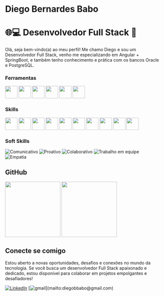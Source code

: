 # Diego Bernardes Babo

# 🌐💻 Desenvolvedor Full Stack 🚀

Olá, seja bem-vindo(a) ao meu perfil! Me chamo Diego e sou um Desenvolvedor Full Stack, venho me especializando em Angular + SpringBoot, e também tenho conhecimento e prática com os bancos Oracle e PostgreSQL.

###  Ferramentas 
<div>
  <img src="https://cdn.jsdelivr.net/gh/devicons/devicon/icons/windows8/windows8-original.svg" width="40" height="40"/> 
  <img src="https://cdn.jsdelivr.net/gh/devicons/devicon/icons/git/git-plain.svg" width="40" height="40"/> 
  <img src="https://cdn.jsdelivr.net/gh/devicons/devicon/icons/vscode/vscode-original.svg" width="40" height="40"/> 
  <img src="https://www.svgrepo.com/show/452236/jb-intellij-idea.svg" width="40" height="40"/> 
  <img src="https://cdn.jsdelivr.net/gh/devicons/devicon/icons/github/github-original.svg" width="40" height="40"/> 
  <img src="https://cdn.jsdelivr.net/gh/devicons/devicon/icons/gitlab/gitlab-original.svg" width="40" height="40"/>   
</div>


###  Skills 
<div>
  <img src="https://cdn.jsdelivr.net/gh/devicons/devicon/icons/html5/html5-plain.svg" width="40" height="40"/>
  <img src="https://cdn.jsdelivr.net/gh/devicons/devicon/icons/css3/css3-plain.svg" width="40" height="40"/> 
  <img src="https://cdn.jsdelivr.net/gh/devicons/devicon/icons/javascript/javascript-plain.svg" width="40" height="40"/> 
  <img src="https://cdn.jsdelivr.net/gh/devicons/devicon/icons/typescript/typescript-original.svg" width="40" height="40"/> 
  <img src="https://cdn.jsdelivr.net/gh/devicons/devicon/icons/angularjs/angularjs-original.svg" width="40" height="40"/> 
  <img src="https://cdn.jsdelivr.net/gh/devicons/devicon/icons/java/java-original.svg" width="40" height="40"/> 
  <img src="https://cdn.jsdelivr.net/gh/devicons/devicon/icons/spring/spring-original.svg" width="40" height="40"/> 
  <img src="https://cdn.jsdelivr.net/gh/devicons/devicon/icons/mysql/mysql-original.svg" width="40" height="40" /> 
  <img src="https://cdn.jsdelivr.net/gh/devicons/devicon/icons/postgresql/postgresql-plain.svg" width="40" height="40"/> 
  <img src="https://cdn.jsdelivr.net/gh/devicons/devicon/icons/oracle/oracle-original.svg" width="40" height="40"/>
</div>


###  Soft Skills 

![Comunicativo](https://img.shields.io/badge/Comunicativo-red)
![Proativo](https://img.shields.io/badge/Proativo-blue)
![Colaborativo](https://img.shields.io/badge/Colaborativo-red)
![Trabalho em equipe](https://img.shields.io/badge/Trabalho_em_equipe-blue)
![Empatia](https://img.shields.io/badge/Empatia-red)

##  GitHub 
<div>
<img height="180em" src="https://github-readme-stats-git-masterrstaa-rickstaa.vercel.app/api/top-langs/?username=diego-bernardesb&layout=compact&bg_color=000&border_color=30A3DC&title_color=FFF&text_color=FFF"/>  
<img height="180em" src="https://github-readme-stats.vercel.app/api?username=diego-bernardesb&theme=transparent&bg_color=000&border_color=30A3DC&show_icons=true&icon_color=30A3DC&title_color=FFF&text_color=FFF"/>
</div>


 ##  Conecte se comigo 

Estou aberto a novas oportunidades, desafios e conexões no mundo da tecnologia. Se você busca um desenvolvedor Full Stack apaixonado e dedicado, estou disponível para colaborar em projetos empolgantes e desafiadores!

[![LinkedIn](https://img.shields.io/badge/LinkedIn-000?style=for-the-badge&logo=linkedin&logoColor=0E76A8)](https://www.linkedin.com/in/diegobbabo/) 
[![gmail](https://img.shields.io/badge/Gmail-000?style=for-the-badge&logo=gmail&logoColor=white")](mailto:diegobbabo@gmail.com)  

